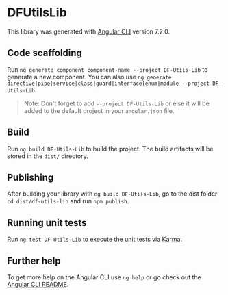 # DFUtilsLib

This library was generated with [Angular CLI](https://github.com/angular/angular-cli) version 7.2.0.

## Code scaffolding

Run `ng generate component component-name --project DF-Utils-Lib` to generate a new component. You can also use `ng generate directive|pipe|service|class|guard|interface|enum|module --project DF-Utils-Lib`.
> Note: Don't forget to add `--project DF-Utils-Lib` or else it will be added to the default project in your `angular.json` file. 

## Build

Run `ng build DF-Utils-Lib` to build the project. The build artifacts will be stored in the `dist/` directory.

## Publishing

After building your library with `ng build DF-Utils-Lib`, go to the dist folder `cd dist/df-utils-lib` and run `npm publish`.

## Running unit tests

Run `ng test DF-Utils-Lib` to execute the unit tests via [Karma](https://karma-runner.github.io).

## Further help

To get more help on the Angular CLI use `ng help` or go check out the [Angular CLI README](https://github.com/angular/angular-cli/blob/master/README.md).
